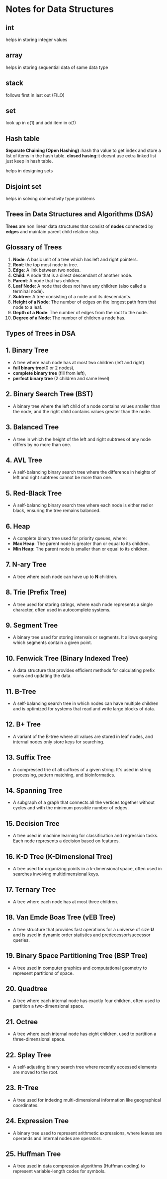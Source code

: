 # Notes for Data Structures

## int

helps in storing integer values

## array

helps in storing sequential data of same data type

## stack

follows first in last out (FILO)

## set

look up in o(1) and add item in o(1)

## Hash table

**Separate Chaining (Open Hashing)** :hash tha value to get index and store a list of items in the hash table.
**closed hasing**:it doesnt use extra linked list just keep in hash table.

helps in designing sets

## Disjoint set

helps in solving connectivity type problems

## Trees in Data Structures and Algorithms (DSA)

**Trees** are non linear data structures that consist of **nodes** connected by **edges** and maintain parent child relation ship.

## Glossary of Trees

1. **Node**: A basic unit of a tree which has left and right pointers.
2. **Root**: the top most node in tree.
3. **Edge**: A link between two nodes.
4. **Child**: A node that is a direct descendant of another node.
5. **Parent**: A node that has children.
6. **Leaf Node**: A node that does not have any children (also called a terminal node).
7. **Subtree**: A tree consisting of a node and its descendants.
8. **Height of a Node**: The number of edges on the longest path from that node to a leaf.
9. **Depth of a Node**: The number of edges from the root to the node.
10. **Degree of a Node**: The number of children a node has.

## Types of Trees in DSA

## 1. **Binary Tree**

- A tree where each node has at most two children (left and right).
- **full binary tree**(0 or 2 nodes),
- **complete binary tree** (fill from left),
- **perfect binary tree** (2 children and same level)

## 2. **Binary Search Tree (BST)**

- A binary tree where the left child of a node contains values smaller than the node, and the right child contains values greater than the node.

## 3. **Balanced Tree**

- A tree in which the height of the left and right subtrees of any node differs by no more than one.

## 4. **AVL Tree**

- A self-balancing binary search tree where the difference in heights of left and right subtrees cannot be more than one.

## 5. **Red-Black Tree**

- A self-balancing binary search tree where each node is either red or black, ensuring the tree remains balanced.

## 6. **Heap**

- A complete binary tree used for priority queues, where:
- **Max Heap**: The parent node is greater than or equal to its children.
- **Min Heap**: The parent node is smaller than or equal to its children.

## 7. **N-ary Tree**

- A tree where each node can have up to **N** children.

## 8. **Trie (Prefix Tree)**

- A tree used for storing strings, where each node represents a single character, often used in autocomplete systems.

## 9. **Segment Tree**

- A binary tree used for storing intervals or segments. It allows querying which segments contain a given point.

## 10. **Fenwick Tree (Binary Indexed Tree)**

- A data structure that provides efficient methods for calculating prefix sums and updating the data.

## 11. **B-Tree**

- A self-balancing search tree in which nodes can have multiple children and is optimized for systems that read and write large blocks of data.

## 12. **B+ Tree**

- A variant of the B-tree where all values are stored in leaf nodes, and internal nodes only store keys for searching.

## 13. **Suffix Tree**

- A compressed trie of all suffixes of a given string. It's used in string processing, pattern matching, and bioinformatics.

## 14. **Spanning Tree**

- A subgraph of a graph that connects all the vertices together without cycles and with the minimum possible number of edges.

## 15. **Decision Tree**

- A tree used in machine learning for classification and regression tasks. Each node represents a decision based on features.

## 16. **K-D Tree (K-Dimensional Tree)**

- A tree used for organizing points in a k-dimensional space, often used in searches involving multidimensional keys.

## 17. **Ternary Tree**

- A tree where each node has at most three children.

## 18. **Van Emde Boas Tree (vEB Tree)**

- A tree structure that provides fast operations for a universe of size **U** and is used in dynamic order statistics and predecessor/successor queries.

## 19. **Binary Space Partitioning Tree (BSP Tree)**

- A tree used in computer graphics and computational geometry to represent partitions of space.

## 20. **Quadtree**

- A tree where each internal node has exactly four children, often used to partition a two-dimensional space.

## 21. **Octree**

- A tree where each internal node has eight children, used to partition a three-dimensional space.

## 22. **Splay Tree**

- A self-adjusting binary search tree where recently accessed elements are moved to the root.

## 23. **R-Tree**

- A tree used for indexing multi-dimensional information like geographical coordinates.

## 24. **Expression Tree**

- A binary tree used to represent arithmetic expressions, where leaves are operands and internal nodes are operators.

## 25. **Huffman Tree**

- A tree used in data compression algorithms (Huffman coding) to represent variable-length codes for symbols.
